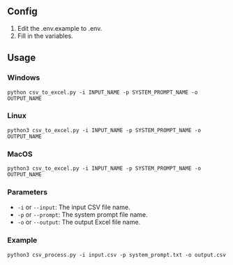 ## Config
1. Edit the .env.example to .env.
2. Fill in the variables.

## Usage

### Windows
``` python csv_to_excel.py -i INPUT_NAME -p SYSTEM_PROMPT_NAME -o OUTPUT_NAME ```

### Linux
``` python3 csv_to_excel.py -i INPUT_NAME -p SYSTEM_PROMPT_NAME -o OUTPUT_NAME ```

### MacOS
``` python3 csv_to_excel.py -i INPUT_NAME -p SYSTEM_PROMPT_NAME -o OUTPUT_NAME ```

### Parameters
- `-i` or `--input`: The input CSV file name.
- `-p` or `--prompt`: The system prompt file name.
- `-o` or `--output`: The output Excel file name.

### Example
``` python3 csv_process.py -i input.csv -p system_prompt.txt -o output.csv ```
